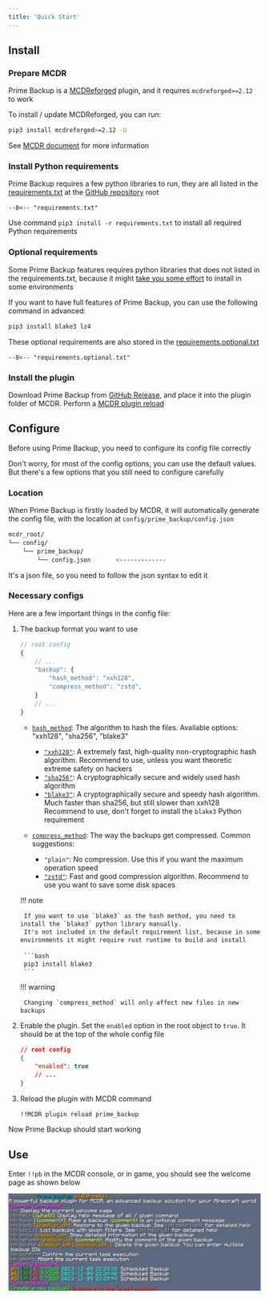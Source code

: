 ```yaml
---
title: 'Quick Start'
---
```


## Install

### Prepare MCDR

Prime Backup is a [MCDReforged](https://github.com/Fallen-Breath/MCDReforged) plugin,
and it requires `mcdreforged>=2.12` to work 

To install / update MCDReforged, you can run:

```bash
pip3 install mcdreforged>=2.12 -U
```

See [MCDR document](https://mcdreforged.readthedocs.io/en/latest/quick_start.html) for more information

### Install Python requirements

Prime Backup requires a few python libraries to run, they are all listed in the
[requirements.txt](https://github.com/TISUnion/PrimeBackup/blob/master/requirements.txt) at the [GitHub repository](https://github.com/TISUnion/PrimeBackup) root

```title="requirements.txt"
--8<-- "requirements.txt"
```

Use command `pip3 install -r requirements.txt` to install all required Python requirements

### Optional requirements

Some Prime Backup features requires python libraries that does not listed in the requirements.txt,
because it might [take you some effort](https://github.com/oconnor663/blake3-py/issues/41) to install in some environments

If you want to have full features of Prime Backup, you can use the following command in advanced:

```bash
pip3 install blake3 lz4
```

These optional requirements are also stored in the [requirements.optional.txt](https://github.com/TISUnion/PrimeBackup/blob/master/requirements.optional.txt)

```title="requirements.optional.txt"
--8<-- "requirements.optional.txt"
```

### Install the plugin

Download Prime Backup from [GitHub Release](https://github.com/TISUnion/PrimeBackup/releases), 
and place it into the plugin folder of MCDR. Perform a [MCDR plugin reload](https://mcdreforged.readthedocs.io/en/latest/command.html#hot-reloads)

## Configure

Before using Prime Backup, you need to configure its config file correctly

Don't worry, for most of the config options, you can use the default values. 
But there's a few options that you still need to configure carefully

### Location

When Prime Backup is firstly loaded by MCDR, it will automatically generate the config file,
with the location at `config/prime_backup/config.json`

```bash
mcdr_root/
└── config/
    └── prime_backup/
        └── config.json       <-------------
```

It's a json file, so you need to follow the json syntax to edit it

### Necessary configs

Here are a few important things in the config file:

1. The backup format you want to use

    ```js
    // root config
    {
        // ...
        "backup": {
            "hash_method": "xxh128",
            "compress_method": "zstd",
        }
        // ...
    }
    ```
   
    - [`hash_method`](config.md#hash_method): The algorithm to hash the files. Available options: "xxh128", "sha256", "blake3"

        - [`"xxh128"`](https://github.com/Cyan4973/xxHash): A extremely fast, high-quality non-cryptographic hash algorithm. 
          Recommend to use, unless you want theoretic extreme safety on hackers
        - [`"sha256"`](https://en.wikipedia.org/wiki/SHA-2): A cryptographically secure and widely used hash algorithm
        - [`"blake3"`](https://en.wikipedia.org/wiki/SHA-2): A cryptographically secure and speedy hash algorithm. Much faster than sha256, but still slower than xxh128
          Recommend to use, don't forget to install the `blake3` Python requirement

    - [`compress_method`](config.md#compress_method): The way the backups get compressed. Common suggestions:

        - `"plain"`: No compression. Use this if you want the maximum operation speed
        - [`"zstd"`](https://github.com/facebook/zstd): Fast and good compression algorithm. Recommend to use you want to save some disk spaces
    
    !!! note
   
        If you want to use `blake3` as the hash method, you need to install the `blake3` python library manually.
        It's not included in the default requirement list, because in some environments it might require rust runtime to build and install
   
        ```bash
        pip3 install blake3
        ```
    
    !!! warning

        Changing `compress_method` will only affect new files in new backups

2. Enable the plugin. Set the `enabled` option in the root object to `true`. It should be at the top of the whole config file

    ```json
    // root config
    {
        "enabled": true
        // ...
    }
    ```

3. Reload the plugin with MCDR command

    ```text
    !!MCDR plugin reload prime_backup
    ```

Now Prime Backup should start working

## Use

Enter `!!pb` in the MCDR console, or in game, you should see the welcome page as shown below

![welcome](img/pb_welcome.png)
